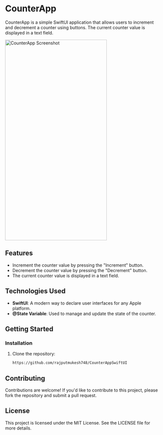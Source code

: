 # CounterApp

CounterApp is a simple SwiftUI application that allows users to increment and decrement a counter using buttons. The current counter value is displayed in a text field.


<img src="https://github.com/rajputmukesh748/CounterAppSwiftUI/blob/main/Screenshot%202024-08-17%20at%2011.05.58%E2%80%AFPM.png" alt="CounterApp Screenshot" width="330" height="650">

## Features

- Increment the counter value by pressing the "Increment" button.
- Decrement the counter value by pressing the "Decrement" button.
- The current counter value is displayed in a text field.

## Technologies Used

- **SwiftUI**: A modern way to declare user interfaces for any Apple platform.
- **@State Variable**: Used to manage and update the state of the counter.

## Getting Started


### Installation

1. Clone the repository:

   ```bash
   https://github.com/rajputmukesh748/CounterAppSwiftUI


## Contributing
Contributions are welcome! If you'd like to contribute to this project, please fork the repository and submit a pull request.

## License
This project is licensed under the MIT License. See the LICENSE file for more details.

